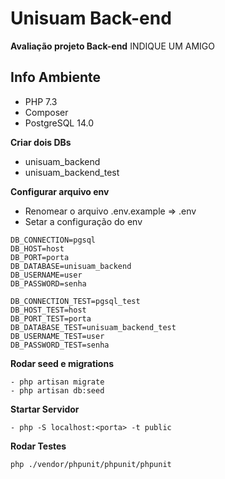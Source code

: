 # Unisuam Back-end

**Avaliação projeto Back-end** INDIQUE UM AMIGO

## Info Ambiente
- PHP 7.3
- Composer
- PostgreSQL 14.0

**Criar dois DBs**
- unisuam_backend
- unisuam_backend_test


**Configurar arquivo env**

- Renomear o arquivo .env.example => .env
- Setar a configuração do env
```
DB_CONNECTION=pgsql
DB_HOST=host
DB_PORT=porta
DB_DATABASE=unisuam_backend
DB_USERNAME=user
DB_PASSWORD=senha

DB_CONNECTION_TEST=pgsql_test
DB_HOST_TEST=host
DB_PORT_TEST=porta
DB_DATABASE_TEST=unisuam_backend_test
DB_USERNAME_TEST=user
DB_PASSWORD_TEST=senha
```
**Rodar seed e migrations**

```
- php artisan migrate
- php artisan db:seed
```

**Startar Servidor**
```
- php -S localhost:<porta> -t public
```

**Rodar Testes**
```
php ./vendor/phpunit/phpunit/phpunit
```

